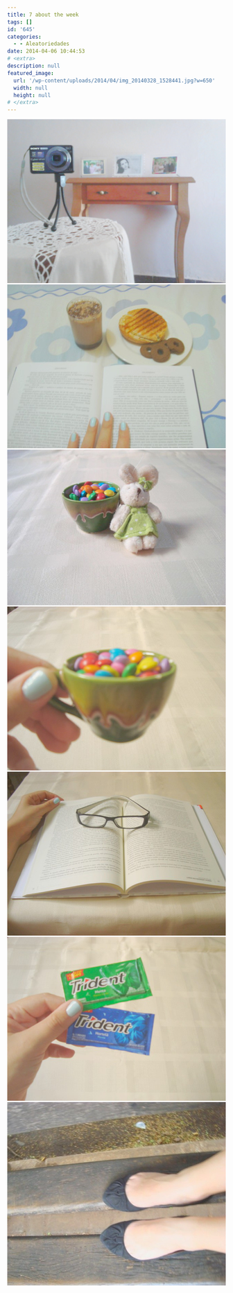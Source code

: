 ```yaml
---
title: 7 about the week
tags: []
id: '645'
categories:
  - - Aleatoriedades
date: 2014-04-06 10:44:53
# <extra>
description: null
featured_image: 
  url: '/wp-content/uploads/2014/04/img_20140328_1528441.jpg?w=650'
  width: null
  height: null
# </extra>
---
```


[![Image](/wp-content/uploads/2014/04/img_20140328_1528441.jpg?w=650)](/wp-content/uploads/2014/04/img_20140328_1528441.jpg) [![Image](/wp-content/uploads/2014/04/dsc02472.jpg?w=650)](/wp-content/uploads/2014/04/dsc02472.jpg) [![Image](/wp-content/uploads/2014/04/dsc02459.jpg?w=650)](/wp-content/uploads/2014/04/dsc02459.jpg) [![Image](/wp-content/uploads/2014/04/dsc02456.jpg?w=650)](/wp-content/uploads/2014/04/dsc02456.jpg) [![Image](/wp-content/uploads/2014/04/dsc02450.jpg?w=650)](/wp-content/uploads/2014/04/dsc02450.jpg) [![Image](/wp-content/uploads/2014/04/dsc02453.jpg?w=650)](/wp-content/uploads/2014/04/dsc02453.jpg) [![Image](/wp-content/uploads/2014/04/dsc02411.jpg?w=650)](/wp-content/uploads/2014/04/dsc02411.jpg)

